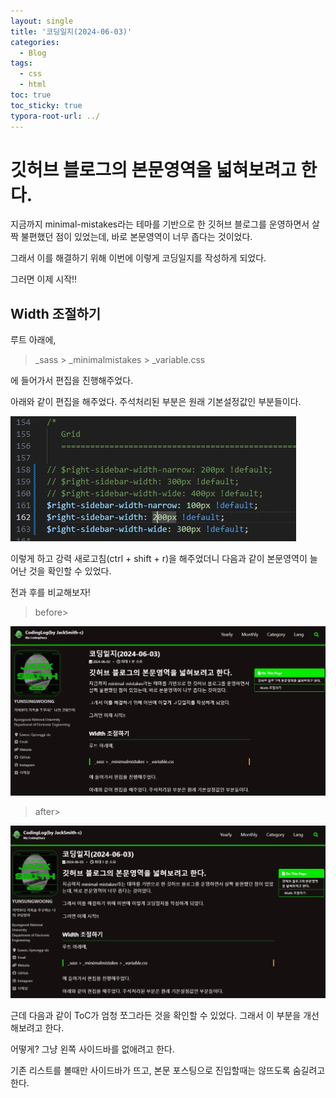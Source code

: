 ```yaml
---
layout: single
title: '코딩일지(2024-06-03)'
categories:
  - Blog
tags:
  - css
  - html
toc: true
toc_sticky: true
typora-root-url: ../
---
```








# 깃허브 블로그의 본문영역을 넓혀보려고 한다.

지금까지 minimal-mistakes라는 테마를 기반으로 한 깃허브 블로그를 운영하면서 살짝 불편했던 점이 있었는데, 바로 본문영역이 너무 좁다는 것이었다.

그래서 이를 해결하기 위해 이번에 이렇게 코딩일지를 작성하게 되었다.

그러면 이제 시작!!



## Width 조절하기

루트 아래에, 

> _sass >  _minimalmistakes > _variable.css

에 들어가서 편집을 진행해주었다.

아래와 같이 편집을 해주었다. 주석처리된 부분은 원래 기본설정값인 부분들이다.

![Code_3IaTL9mPIh](/images/2024-06-03-codinglog(105)/Code_3IaTL9mPIh.webp)

이렇게 하고 강력 새로고침(ctrl + shift + r)을 해주었더니 다음과 같이 본문영역이 늘어난 것을 확인할 수 있었다.

전과 후를 비교해보자!

> before>

![brave_KHxeLJc1t9](/images/2024-06-03-codinglog(105)/brave_KHxeLJc1t9.webp)





> after>

![brave_2gMYrMGUrP](/images/2024-06-03-codinglog(105)/brave_2gMYrMGUrP.webp)

근데 다음과 같이 ToC가 엄청 쪼그라든 것을 확인할 수 있었다. 그래서 이 부분을 개선해보려고 한다.

어떻게? 그냥 왼쪽 사이드바를 없애려고 한다.

기존 리스트를 볼때만 사이드바가 뜨고, 본문 포스팅으로 진입할때는 않뜨도록 숨길려고 한다.






